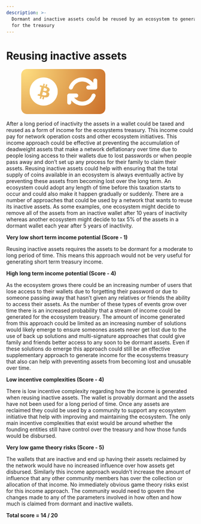 ```yaml
---
description: >-
  Dormant and inactive assets could be reused by an ecosystem to generate income
  for the treasury
---
```


# Reusing inactive assets

<div align="left">

<figure><img src="../../.gitbook/assets/income-reusing-inactive-assets.png" alt="" width="225"><figcaption></figcaption></figure>

</div>

After a long period of inactivity the assets in a wallet could be taxed and reused as a form of income for the ecosystems treasury. This income could pay for network operation costs and other ecosystem initiatives. This income approach could be effective at preventing the accumulation of deadweight assets that make a network deflationary over time due to people losing access to their wallets due to lost passwords or when people pass away and don’t set up any process for their family to claim their assets. Reusing inactive assets could help with ensuring that the total supply of coins available in an ecosystem is always eventually active by preventing these assets from becoming lost over the long term. An ecosystem could adopt any length of time before this taxation starts to occur and could also make it happen gradually or suddenly. There are a number of approaches that could be used by a network that wants to reuse its inactive assets. As some examples, one ecosystem might decide to remove all of the assets from an inactive wallet after 10 years of inactivity whereas another ecosystem might decide to tax 5% of the assets in a dormant wallet each year after 5 years of inactivity.



**Very low short term income potential (Score - 1)**

Reusing inactive assets requires the assets to be dormant for a moderate to long period of time. This means this approach would not be very useful for generating short term treasury income.



**High long term income potential (Score - 4)**

As the ecosystem grows there could be an increasing number of users that lose access to their wallets due to forgetting their password or due to someone passing away that hasn’t given any relatives or friends the ability to access their assets. As the number of these types of events grow over time there is an increased probability that a stream of income could be generated for the ecosystem treasury. The amount of income generated from this approach could be limited as an increasing number of solutions would likely emerge to ensure someones assets never get lost due to the use of back up solutions and multi-signature approaches that could give family and friends better access to any soon to be dormant assets. Even if these solutions do emerge this approach could still be an effective supplementary approach to generate income for the ecosystems treasury that also can help with preventing assets from becoming lost and unusable over time.



**Low incentive complexities (Score - 4)**

There is low incentive complexity regarding how the income is generated when reusing inactive assets. The wallet is provably dormant and the assets have not been used for a long period of time. Once any assets are reclaimed they could be used by a community to support any ecosystem initiative that help with improving and maintaining the ecosystem. The only main incentive complexities that exist would be around whether the founding entities still have control over the treasury and how those funds would be disbursed.



**Very low game theory risks (Score - 5)**

The wallets that are inactive and end up having their assets reclaimed by the network would have no increased influence over how assets get disbursed. Similarly this income approach wouldn’t increase the amount of influence that any other community members has over the collection or allocation of that income. No immediately obvious game theory risks exist for this income approach. The community would need to govern the changes made to any of the parameters involved in how often and how much is claimed from dormant and inactive wallets.



**Total score = 14 / 20**

